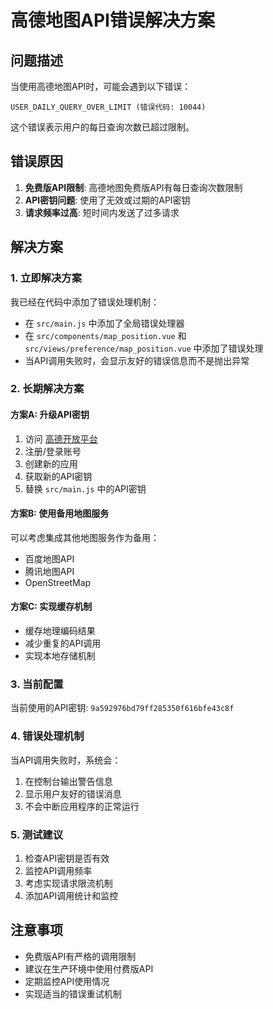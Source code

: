 # 高德地图API错误解决方案

## 问题描述

当使用高德地图API时，可能会遇到以下错误：

```
USER_DAILY_QUERY_OVER_LIMIT (错误代码: 10044)
```

这个错误表示用户的每日查询次数已超过限制。

## 错误原因

1. **免费版API限制**: 高德地图免费版API有每日查询次数限制
2. **API密钥问题**: 使用了无效或过期的API密钥
3. **请求频率过高**: 短时间内发送了过多请求

## 解决方案

### 1. 立即解决方案

我已经在代码中添加了错误处理机制：

- 在 `src/main.js` 中添加了全局错误处理器
- 在 `src/components/map_position.vue` 和 `src/views/preference/map_position.vue` 中添加了错误处理
- 当API调用失败时，会显示友好的错误信息而不是抛出异常

### 2. 长期解决方案

#### 方案A: 升级API密钥
1. 访问 [高德开放平台](https://lbs.amap.com/)
2. 注册/登录账号
3. 创建新的应用
4. 获取新的API密钥
5. 替换 `src/main.js` 中的API密钥

#### 方案B: 使用备用地图服务
可以考虑集成其他地图服务作为备用：
- 百度地图API
- 腾讯地图API
- OpenStreetMap

#### 方案C: 实现缓存机制
- 缓存地理编码结果
- 减少重复的API调用
- 实现本地存储机制

### 3. 当前配置

当前使用的API密钥: `9a592976bd79ff285350f616bfe43c8f`

### 4. 错误处理机制

当API调用失败时，系统会：
1. 在控制台输出警告信息
2. 显示用户友好的错误消息
3. 不会中断应用程序的正常运行

### 5. 测试建议

1. 检查API密钥是否有效
2. 监控API调用频率
3. 考虑实现请求限流机制
4. 添加API调用统计和监控

## 注意事项

- 免费版API有严格的调用限制
- 建议在生产环境中使用付费版API
- 定期监控API使用情况
- 实现适当的错误重试机制 
